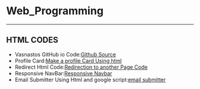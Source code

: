 # Web_Programming
---

## HTML CODES
* Vasnastos GitHub io Code:[Github Source](Github_io_Source)
* Profile Card:[Make a profile Card Using html](profilecard.html)
* Redirect Html Code:[Redirection to another Page Code](redirect.html)
* Responsive NavBar:[Responsive Navbar](Responsive_navbar.html)
* Email Submitter Using Html and google script:[email submitter](Mail_Submitter)
